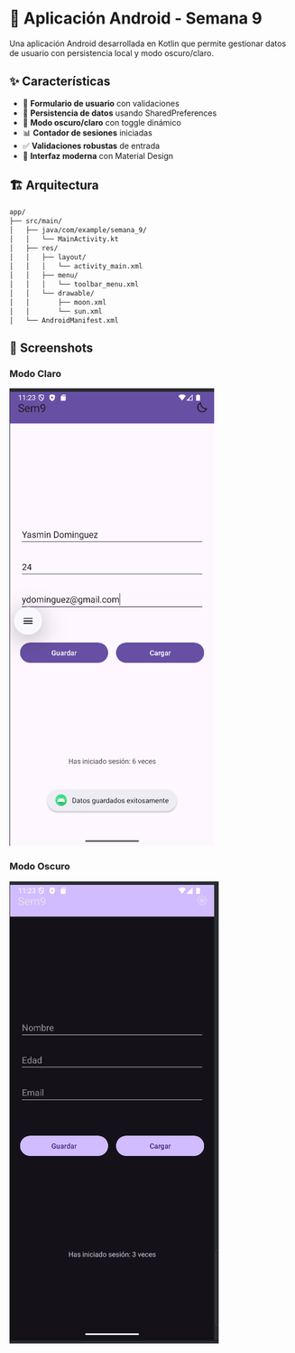 # 📱 Aplicación Android - Semana 9

Una aplicación Android desarrollada en Kotlin que permite gestionar datos de usuario con persistencia local y modo oscuro/claro.

## ✨ Características

- 📝 **Formulario de usuario** con validaciones
- 💾 **Persistencia de datos** usando SharedPreferences
- 🌙 **Modo oscuro/claro** con toggle dinámico
- 📊 **Contador de sesiones** iniciadas
- ✅ **Validaciones robustas** de entrada
- 🎨 **Interfaz moderna** con Material Design

## 🏗️ Arquitectura

```
app/
├── src/main/
│   ├── java/com/example/semana_9/
│   │   └── MainActivity.kt
│   ├── res/
│   │   ├── layout/
│   │   │   └── activity_main.xml
│   │   ├── menu/
│   │   │   └── toolbar_menu.xml
│   │   └── drawable/
│   │       ├── moon.xml
│   │       └── sun.xml
│   └── AndroidManifest.xml
```

## 📱 Screenshots

### Modo Claro
![Modo Claro](screenshots/light_mode.png)

### Modo Oscuro
![Modo Oscuro](screenshots/dark_mode.png)

